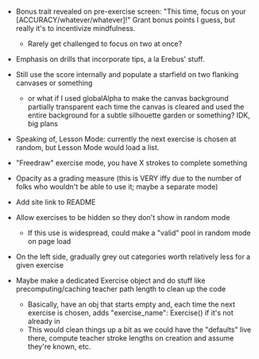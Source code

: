 - Bonus trait revealed on pre-exercise screen: "This time, focus on your [ACCURACY/whatever/whatever]!" Grant bonus points I guess, but really it's to incentivize mindfulness.
	- Rarely get challenged to focus on two at once?

- Emphasis on drills that incorporate tips, a la Erebus' stuff.

- Still use the score internally and populate a starfield on two flanking canvases or something
	- or what if I used globalAlpha to make the canvas background partially transparent each time the canvas is cleared and used the entire background for a subtle silhouette garden or something? IDK, big plans

- Speaking of, Lesson Mode: currently the next exercise is chosen at random, but Lesson Mode would load a list.

- "Freedraw" exercise mode, you have X strokes to complete something

- Opacity as a grading measure (this is VERY iffy due to the number of folks who wouldn't be able to use it; maybe a separate mode)

- Add site link to README

- Allow exercises to be hidden so they don't show in random mode
	- If this use is widespread, could make a "valid" pool in random mode on page load

- On the left side, gradually grey out categories worth relatively less for a given exercise

- Maybe make a dedicated Exercise object and do stuff like precomputing/caching teacher path length to clean up the code
	- Basically, have an obj that starts empty and, each time the next exercise is chosen, adds "exercise_name": Exercise() if it's not already in
	- This would clean things up a bit as we could have the "defaults" live there, compute teacher stroke lengths on creation and assume they're known, etc.

